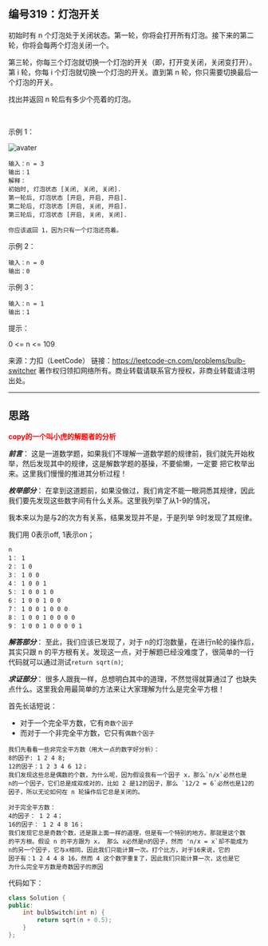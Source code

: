 ## 编号319：灯泡开关

初始时有 n 个灯泡处于关闭状态。第一轮，你将会打开所有灯泡。接下来的第二轮，你将会每两个灯泡关闭一个。

第三轮，你每三个灯泡就切换一个灯泡的开关（即，打开变关闭，关闭变打开）。第 i 轮，你每 i 个灯泡就切换一个灯泡的开关。直到第 n 轮，你只需要切换最后一个灯泡的开关。

找出并返回 n 轮后有多少个亮着的灯泡。

 

示例 1：

![avater](https://assets.leetcode.com/uploads/2020/11/05/bulb.jpg)

```
输入：n = 3
输出：1 
解释：
初始时, 灯泡状态 [关闭, 关闭, 关闭].
第一轮后, 灯泡状态 [开启, 开启, 开启].
第二轮后, 灯泡状态 [开启, 关闭, 开启].
第三轮后, 灯泡状态 [开启, 关闭, 关闭]. 

你应该返回 1，因为只有一个灯泡还亮着。
```
示例 2：
```
输入：n = 0
输出：0
```
示例 3：
```
输入：n = 1
输出：1 
```
提示：

0 <= n <= 109

来源：力扣（LeetCode）
链接：https://leetcode-cn.com/problems/bulb-switcher
著作权归领扣网络所有。商业转载请联系官方授权，非商业转载请注明出处。

---
## 思路

<span style="color:red">**copy的一个叫小虎的解题者的分析**</span>

***前言***： 这是一道数学题，如果我们不理解一道数学题的规律前，我们就先开始枚举，然后发现其中的规律，这是解数学题的基操，不要偷懒，一定要
把它枚举出来。这里我们慢慢的推进其分析过程！

***枚举部分***： 在拿到这道题前，如果没做过，我们肯定不能一眼洞悉其规律，因此我们要先发现这些数字间有什么关系。这里我列举了从1-9的情况，

我本来以为是与2的次方有关系，结果发现并不是，于是列举 9时发现了其规律。

我们用 0表示off, 1表示on；
```
n
1： 1
2： 1 0
3： 1 0 0
4： 1 0 0 1
5： 1 0 0 1 0
6： 1 0 0 1 0 0
7： 1 0 0 1 0 0 0
8： 1 0 0 1 0 0 0 0
9： 1 0 0 1 0 0 0 0 1
```
***解答部分***： 至此，我们应该已发现了，对于 n的灯泡数量，在进行n轮的操作后，其实只跟 n 的平方根有关。发现这一点，对于解题已经没难度了，很简单的一行代码就可以通过测试```return sqrt(n)```;

***求证部分***： 很多人跟我一样，总想明白其中的道理，不然觉得就算通过了
也缺失点什么。这里我会用最简单的方法来让大家理解为什么是完全平方根！

首先长话短说：

* 对于一个完全平方数，它有```奇数个因子```
* 而对于一个非完全平方数，它只有```偶数个因子```

```
我们先看看一些非完全平方数（用大一点的数字好分析）：
8的因子: 1 2 4 8;
12的因子：1 2 3 4 6 12；
我们发现这些总是偶数的个数，为什么呢，因为假设我有一个因子 x，那么`n/x`必然也是
n的一个因子，它们总是成双成对的，比如 2 是12的因子，那么 `12/2 = 6`必然也是12的
因子，所以无论如何在 n 轮操作后它总是关闭的。
```

```
对于完全平方数：
4的因子： 1 2 4；
16的因子： 1 2 4 8 16；
我们发现它总是奇数个数，还是跟上面一样的道理，但是有一个特别的地方。那就是这个数
的平方根。假设 n 的平方跟为 x， 那么 x必然是n的因子，然而 'n/x = x`却不能成为
n的另一个因子，它与x相同，因此我们只能计算一次。打个比方，对于16来说，它的
因子有：1 2 4 4 8 16，然而 4 这个数字重复了，因此我们只能计算一次，这也是它
为什么完全平方数是奇数因子的原因
```

代码如下：
```c++
class Solution {
public:
    int bulbSwitch(int n) {
        return sqrt(n + 0.5);
    }
};
```

